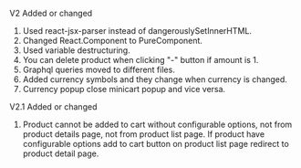 V2 Added or changed

1. Used react-jsx-parser instead of dangerouslySetInnerHTML.
2. Changed React.Component to PureComponent.
3. Used variable destructuring.
4. You can delete product when clicking "-" button if amount is 1.
5. Graphql queries moved to different files.
6. Added currency symbols and they change when currency is changed.
7. Currency popup close minicart popup and vice versa.

V2.1 Added or changed

1. Product cannot be added to cart without configurable options, not from product details page, not from product list page. If product have configurable options add to cart button on product list page redirect to product detail page.
